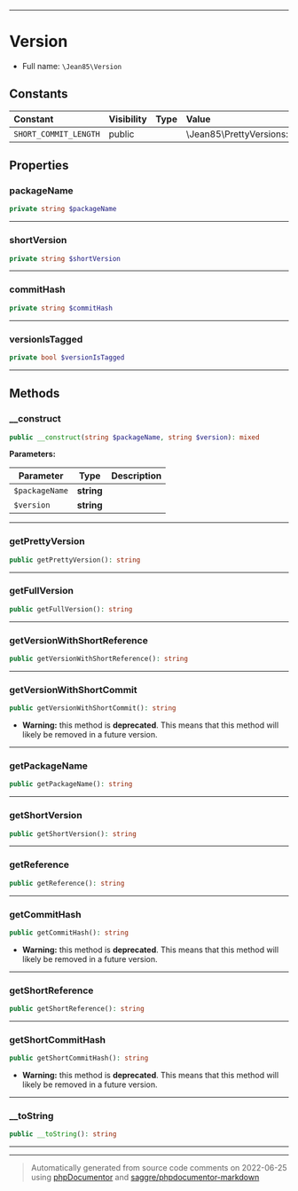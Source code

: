 ***

# Version





* Full name: `\Jean85\Version`


## Constants

| Constant | Visibility | Type | Value |
|:---------|:-----------|:-----|:------|
|`SHORT_COMMIT_LENGTH`|public| |\Jean85\PrettyVersions::SHORT_COMMIT_LENGTH|

## Properties


### packageName



```php
private string $packageName
```






***

### shortVersion



```php
private string $shortVersion
```






***

### commitHash



```php
private string $commitHash
```






***

### versionIsTagged



```php
private bool $versionIsTagged
```






***

## Methods


### __construct



```php
public __construct(string $packageName, string $version): mixed
```








**Parameters:**

| Parameter | Type | Description |
|-----------|------|-------------|
| `$packageName` | **string** |  |
| `$version` | **string** |  |




***

### getPrettyVersion



```php
public getPrettyVersion(): string
```











***

### getFullVersion



```php
public getFullVersion(): string
```











***

### getVersionWithShortReference



```php
public getVersionWithShortReference(): string
```











***

### getVersionWithShortCommit



```php
public getVersionWithShortCommit(): string
```






* **Warning:** this method is **deprecated**. This means that this method will likely be removed in a future version.






***

### getPackageName



```php
public getPackageName(): string
```











***

### getShortVersion



```php
public getShortVersion(): string
```











***

### getReference



```php
public getReference(): string
```











***

### getCommitHash



```php
public getCommitHash(): string
```






* **Warning:** this method is **deprecated**. This means that this method will likely be removed in a future version.






***

### getShortReference



```php
public getShortReference(): string
```











***

### getShortCommitHash



```php
public getShortCommitHash(): string
```






* **Warning:** this method is **deprecated**. This means that this method will likely be removed in a future version.






***

### __toString



```php
public __toString(): string
```











***


***
> Automatically generated from source code comments on 2022-06-25 using [phpDocumentor](http://www.phpdoc.org/) and [saggre/phpdocumentor-markdown](https://github.com/Saggre/phpDocumentor-markdown)
